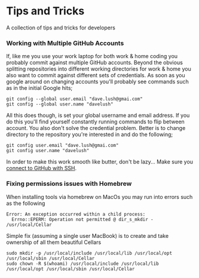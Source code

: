 # Tips and Tricks
A collection of tips and tricks for developers

### Working with Multiple GitHub Accounts

If, like me you use your work laptop for both work & home coding you probably commit against multiple GitHub accounts. Beyond the obvious splitting repositories into different working directories for work & home you also want to commit against different sets of credentials. As soon as you google around on changing accounts you'll probably see commands such as in the initial Google hits;
```commandline
git config --global user.email "dave.lush@gmai.com"
git config --global user.name "davelush"
```
All this does though, is set your global username and email address. If you do this you'll find yourself constantly running commands to flip between account. You also don't solve the credential problem. Better is to change directory to the repository you're interested in and do the following;
```commandline
git config user.email "dave.lush@gmai.com"
git config user.name "davelush"
```

In order to make this work smooth like butter, don't be lazy... Make sure you [connect to GitHub with SSH](https://help.github.com/articles/connecting-to-github-with-ssh/).

### Fixing permissions issues with Homebrew

When installing tools via homebrew on MacOs you may run into errors such as the following

```commandline
Error: An exception occurred within a child process:
  Errno::EPERM: Operation not permitted @ dir_s_mkdir - /usr/local/Cellar
``` 

Simple fix (assuming a single user MacBook) is to create and take ownership of all them beautiful Cellars

```commandline
sudo mkdir -p /usr/local/include /usr/local/lib /usr/local/opt /usr/local/sbin /usr/local/Cellar
sudo chown -R $(whoami) /usr/local/include /usr/local/lib /usr/local/opt /usr/local/sbin /usr/local/Cellar
```
